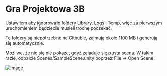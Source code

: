 # Gra Projektowa 3B

Ustawiłem aby ignorowało foldery Library, Logs i Temp, więc za pierwszym uruchomieniem będziecie musieli trochę poczekać.

Te foldery są niepotrzebne na Githubie, zajmują około 1100 MB i generują się automatycznie.

Możliwe, że nic się nie pokaże, gdyż załaduje się pusta scena. W takim razie, odpalcie Scenes/SampleScene.unity poprzez File -> Open Scene.

![image](https://user-images.githubusercontent.com/91200856/205708362-ba0f285b-b580-4630-a5d7-156c18c2843b.png)
